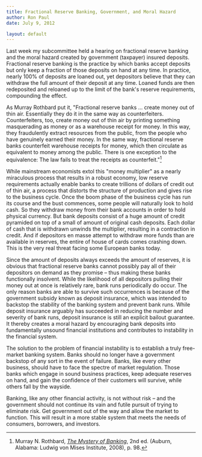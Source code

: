 ```yaml
---
title: Fractional Reserve Banking, Government, and Moral Hazard
author: Ron Paul
date: July 9, 2012

layout: default
---
```


Last week my subcommittee held a hearing on fractional reserve banking
and the moral hazard created by government (taxpayer) insured deposits. 
Fractional reserve banking is the practice by which banks accept
deposits but only keep a fraction of those deposits on hand at any time.
In practice, nearly 100% of deposits are loaned out, yet depositors
believe that they can withdraw the full amount of their deposit at any
time. Loaned funds are then redeposited and reloaned up to the limit of
the bank's reserve requirements, compounding the effect.

As Murray Rothbard put it, "Fractional reserve banks ... create money
out of thin air.  Essentially they do it in the same way as
counterfeiters. Counterfeiters, too, create money out of thin air by
printing something masquerading as money or as a warehouse receipt for
money. In this way, they fraudulently extract resources from the public,
from the people who have genuinely earned their money. In the same way,
fractional reserve banks counterfeit warehouse receipts for money, which
then circulate as equivalent to money among the public. There is one
exception to the equivalence: The law fails to treat the receipts as
counterfeit."[^1]

While mainstream economists extol this "money multiplier" as a nearly
miraculous process that results in a robust economy, low reserve
requirements actually enable banks to create trillions of dollars of
credit out of thin air, a process that distorts the structure of
production and gives rise to the business cycle. Once the boom phase of
the business cycle has run its course and the bust commences, some
people will naturally look to hold cash. So they withdraw money from
their bank accounts in order to hold physical currency. But bank
deposits consist of a huge amount of credit pyramided on top of a small
of amount of original cash deposits. Each dollar of cash that is
withdrawn unwinds the multiplier, resulting in a contraction in credit.
And if depositors en masse attempt to withdraw more funds than are
available in reserves, the entire of house of cards comes crashing down.
This is the very real threat facing some European banks today.

Since the amount of deposits always exceeds the amount of reserves, it
is obvious that fractional reserve banks cannot possibly pay all of
their depositors on demand as they promise – thus making these banks
functionally insolvent. While the likelihood of all depositors pulling
their money out at once is relatively rare, bank runs periodically do
occur. The only reason banks are able to survive such occurrences is
because of the government subsidy known as deposit insurance, which was
intended to backstop the stability of the banking system and prevent
bank runs. While deposit insurance arguably has succeeded in reducing
the number and severity of bank runs, deposit insurance is still an
explicit bailout guarantee. It thereby creates a moral hazard by
encouraging bank deposits into fundamentally unsound financial
institutions and contributes to instability in the financial system.

The solution to the problem of financial instability is to establish a
truly free-market banking system. Banks should no longer have a
government backstop of any sort in the event of failure. Banks, like
every other business, should have to face the spectre of market
regulation. Those banks which engage in sound business practices, keep
adequate reserves on hand, and gain the confidence of their customers
will survive, while others fall by the wayside.

Banking, like any other financial activity, is not without risk – and
the government should not continue its vain and futile pursuit of trying
to eliminate risk. Get government out of the way and allow the market to
function. This will result in a more stable system that meets the needs
of consumers, borrowers, and investors.

[^1]: Murray N. Rothbard, *[The Mystery of
Banking](http://j.mp/U4bDlN)*, 2nd
ed. (Auburn, Alabama: Ludwig von Mises Institute, 2008), p. 98.
